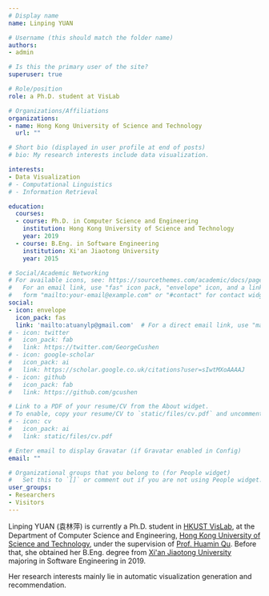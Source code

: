 ```yaml
---
# Display name
name: Linping YUAN

# Username (this should match the folder name)
authors:
- admin

# Is this the primary user of the site?
superuser: true

# Role/position
role: a Ph.D. student at VisLab

# Organizations/Affiliations
organizations:
- name: Hong Kong University of Science and Technology
  url: ""

# Short bio (displayed in user profile at end of posts)
# bio: My research interests include data visualization.

interests:
- Data Visualization
# - Computational Linguistics
# - Information Retrieval

education:
  courses:
  - course: Ph.D. in Computer Science and Engineering
    institution: Hong Kong University of Science and Technology 
    year: 2019
  - course: B.Eng. in Software Engineering
    institution: Xi'an Jiaotong University
    year: 2015

# Social/Academic Networking
# For available icons, see: https://sourcethemes.com/academic/docs/page-builder/#icons
#   For an email link, use "fas" icon pack, "envelope" icon, and a link in the
#   form "mailto:your-email@example.com" or "#contact" for contact widget.
social:
- icon: envelope
  icon_pack: fas
  link: 'mailto:atuanylp@gmail.com'  # For a direct email link, use "mailto:test@example.org".
# - icon: twitter
#   icon_pack: fab
#   link: https://twitter.com/GeorgeCushen
# - icon: google-scholar
#   icon_pack: ai
#   link: https://scholar.google.co.uk/citations?user=sIwtMXoAAAAJ
# - icon: github
#   icon_pack: fab
#   link: https://github.com/gcushen

# Link to a PDF of your resume/CV from the About widget.
# To enable, copy your resume/CV to `static/files/cv.pdf` and uncomment the lines below.
# - icon: cv
#   icon_pack: ai
#   link: static/files/cv.pdf

# Enter email to display Gravatar (if Gravatar enabled in Config)
email: ""

# Organizational groups that you belong to (for People widget)
#   Set this to `[]` or comment out if you are not using People widget.
user_groups:
- Researchers
- Visitors
---
```


Linping YUAN (袁林萍) is currently a Ph.D. student in [HKUST VisLab](http://vis.cse.ust.hk/), at the Department of Computer Science and Engineering, [Hong Kong University of Science and Technology](https://www.ust.hk/home), under the supervision of [Prof. Huamin Qu](http://huamin.org/). Before that, she obtained her B.Eng. degree from [Xi'an Jiaotong University](http://www.xjtu.edu.cn/) majoring in Software Engineering in 2019.

Her research interests mainly lie in automatic visualization generation and recommendation.
